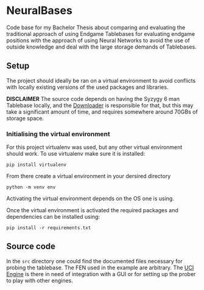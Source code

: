 # NeuralBases
Code base for my Bachelor Thesis about comparing and evaluating the traditional approach of using Endgame Tablebases for evaluating endgame positions with the approach of using Neural Networks to avoid the use of outside knowledge and deal with the large storage demands of Tablebases.

## Setup
The project should ideally be ran on a virtual environment to avoid conflicts with locally existing versions of the used packages and libraries.

**DISCLAIMER**
The source code depends on having the Syzygy 6 man Tablebase locally, and the [Downloader](https://github.com/Mufasaxi/NeuralBases/blob/main/downloader.py) is responsible for that, but this may take a significant amount of time, and requires somewhere around 70GBs of storage space. 

### Initialising the virtual environment
For this project virtualenv was used, but any other virtual environment should work.
To use virtualenv make sure it is installed:
```
pip install virtualenv
```
From there create a virtual environment in your dersired directory
```
python -m venv env
```

Activating the virtual environment depends on the OS one is using.

Once the virtual environment is activated the required packages and dependencies can be installed using:
```
pip install -r requirements.txt
```

## Source code
In the ```src``` directory one could find the documented files necessary for probing the tablebase. The FEN used in the example are arbitrary.
The [UCI Engine](https://github.com/Mufasaxi/NeuralBases/blob/main/src/uci_prober_engine.py) is there in need of integration with a GUI or for setting up the prober to play with other engines.
